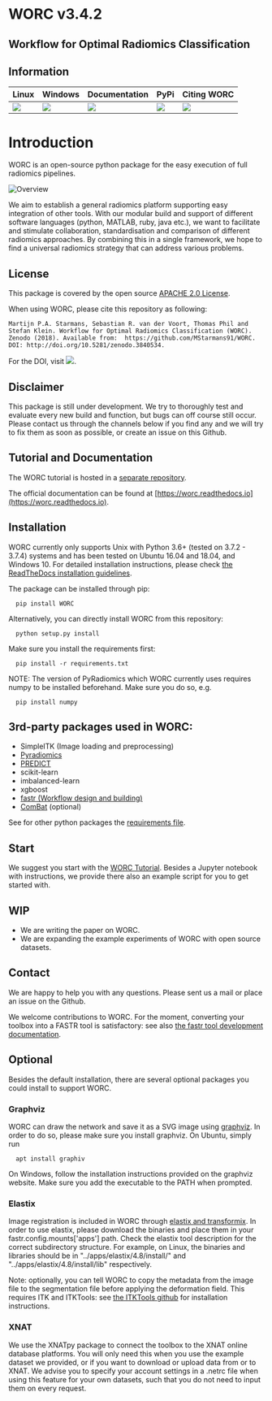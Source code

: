 # WORC v3.4.2
## Workflow for Optimal Radiomics Classification

## Information

| Linux                          | Windows                       | Documentation                 | PyPi                          |Citing WORC          |
|--------------------------------|-------------------------------|-------------------------------|-------------------------------|---------------------|
| [![][tci-linx]][tci-linx-lnk]  | [![][tci-wind]][tci-wind-lnk] | [![][doc]][doc-lnk]           | [![][pypi]][pypi-lnk]         | [![][DOI]][DOI-lnk] |

[tci-linx]: https://travis-ci.com/MStarmans91/WORC.svg?token=qyvaeq7Cpwu7hJGB98Gp&branch=master&job=1
[tci-linx-lnk]: https://travis-ci.com/MStarmans91/WORC

[tci-wind]: https://travis-ci.com/MStarmans91/WORC.svg?token=qyvaeq7Cpwu7hJGB98Gp&branch=master&job=2
[tci-wind-lnk]: https://travis-ci.com/MStarmans91/WORC

[doc]:https://readthedocs.org/projects/worc/badge/?version=latest
[doc-lnk]: https://worc.readthedocs.io/en/latest/?badge=latest

[pypi]: https://badge.fury.io/py/WORC.svg
[pypi-lnk]: https://badge.fury.io/py/WORC

[DOI]: https://zenodo.org/badge/DOI/10.5281/zenodo.3840534.svg
[DOI-lnk]: https://zenodo.org/badge/latestdoi/92295542

# Introduction

WORC is an open-source python package for the easy execution of full radiomics pipelines.

<img src="images/WORC.jpg" alt="Overview"/>

We aim to establish a general radiomics platform supporting easy integration of other tools. With our modular build
and support of different software languages (python, MATLAB, ruby, java etc.), we want to facilitate and stimulate
collaboration, standardisation and comparison of different radiomics approaches. By combining this in a single framework,
we hope to find a universal radiomics strategy that can address various problems.

## License
This package is covered by the open source [APACHE 2.0 License](APACHE-LICENSE-2.0).

When using WORC, please cite this repository as following:

``Martijn P.A. Starmans, Sebastian R. van der Voort, Thomas Phil and Stefan Klein. Workflow for Optimal Radiomics Classification (WORC). Zenodo (2018). Available from:  https://github.com/MStarmans91/WORC. DOI: http://doi.org/10.5281/zenodo.3840534.``

For the DOI, visit [![][DOI]][DOI-lnk].

## Disclaimer
This package is still under development. We try to thoroughly test and evaluate every new build and function, but
bugs can off course still occur. Please contact us through the channels below if you find any and we will try to fix
them as soon as possible, or create an issue on this Github.

## Tutorial and Documentation
The WORC tutorial is hosted in a [separate repository](https://github.com/MStarmans91/WORCTutorial).

The official documentation can be found at [https://worc.readthedocs.io](https://worc.readthedocs.io).

## Installation

WORC currently only supports Unix with Python 3.6+ (tested on 3.7.2 - 3.7.4) systems and
has been tested on Ubuntu 16.04 and 18.04, and Windows 10. For detailed installation
instructions, please check  [the ReadTheDocs installation guidelines](https://worc.readthedocs.io/en/latest/static/quick_start.html#installation).

The package can be installed through pip:

      pip install WORC

Alternatively, you can directly install WORC from this repository:

      python setup.py install

Make sure you install the requirements first:

      pip install -r requirements.txt

NOTE: The version of PyRadiomics which WORC currently uses requires numpy to be installed beforehand. Make sure you do so, e.g.

      pip install numpy

## 3rd-party packages used in WORC:

 - SimpleITK (Image loading and preprocessing)
 - [Pyradiomics](https://github.com/radiomics/pyradiomics)
 - [PREDICT](https://github.com/Svdvoort/PREDICTFastr)
 - scikit-learn
 - imbalanced-learn
 - xgboost
 - [fastr (Workflow design and building)](http://fastr.readthedocs.io)
 - [ComBat](https://github.com/Jfortin1/ComBatHarmonization) (optional)

See for other python packages the [requirements file](requirements.txt).

## Start
We suggest you start with the [WORC Tutorial](https://github.com/MStarmans91/WORCTutorial).
Besides a Jupyter notebook with instructions, we provide there also an example script for you to get started with.

## WIP
- We are writing the paper on WORC.
- We are expanding the example experiments of WORC with open source datasets.

## Contact
We are happy to help you with any questions. Please sent us a mail or place an issue on the Github.

We welcome contributions to WORC. For the moment, converting your toolbox into a FASTR tool is satisfactory:
see also [the fastr tool development documentation](https://fastr.readthedocs.io/en/stable/static/user_manual.html#create-your-own-tool).

## Optional
Besides the default installation, there are several optional packages you could install to support WORC.

### Graphviz
WORC can draw the network and save it as a SVG image using [graphviz](https://www.graphviz.org/). In order to do so,
please make sure you install graphviz. On Ubuntu, simply run

      apt install graphiv

On Windows, follow the installation instructions provided on the graphviz website.
Make sure you add the executable to the PATH when prompted.

### Elastix
Image registration is included in WORC through [elastix and transformix](http://elastix.isi.uu.nl/).
In order to use elastix, please download the binaries and place them in your
fastr.config.mounts['apps'] path. Check the elastix tool description for the correct
subdirectory structure. For example, on Linux, the binaries and libraries should be in "../apps/elastix/4.8/install/"  and
"../apps/elastix/4.8/install/lib" respectively.

Note: optionally, you can tell WORC to copy the metadata from the image file
to the segmentation file before applying the deformation field. This requires
ITK and ITKTools: see  [the ITKTools github](https://github.com/ITKTools/ITKTools)
for installation instructions.

### XNAT
We use the XNATpy package to connect the toolbox to the XNAT online database platforms. You will only
need this when you use the example dataset we provided, or if you want to download or upload data from or to XNAT. We advise you to specify
your account settings in a .netrc file when using this feature for your own datasets, such that you do not need to input them on every request.

